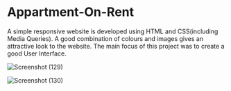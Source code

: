 # Appartment-On-Rent
A simple responsive website is developed using HTML and CSS(including Media Queries).
A good combination of colours and images gives an attractive look to the website.
The main focus of this project was to create a good User Interface.

![Screenshot (129)](https://user-images.githubusercontent.com/77193746/173529067-864b6a5e-6383-4755-9d30-0063ca915660.png)

![Screenshot (130)](https://user-images.githubusercontent.com/77193746/173529110-bc2bd820-078b-41be-9439-f4e8cd6ec89c.png)
